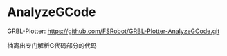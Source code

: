 # AnalyzeGCode
GRBL-Plotter: https://github.com/FSRobot/GRBL-Plotter-AnalyzeGCode.git

抽离出专门解析G代码部分的代码
